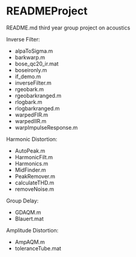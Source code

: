 # READMEProject
README.md third year group project on acoustics

Inverse Filter:
-  alpaToSigma.m
-  barkwarp.m
-  bose_qc20_ir.mat
-  boseironly.m
-  if_demo.m
-  inverseFilter.m
-  rgeobark.m
-  rgeobarkranged.m
-  rlogbark.m
-  rlogbarkranged.m
-  warpedFIR.m
-  warpedIIR.m
-  warpImpulseResponse.m
  
Harmonic Distortion:
-  AutoPeak.m
-  HarmonicFilt.m
-  Harmonics.m
-  MidFinder.m
-  PeakRemover.m
-  calculateTHD.m
-  removeNoise.m

Group Delay:
 - GDAQM.m
 - Blauert.mat

Amplitude Distortion:
 - AmpAQM.m
 - toleranceTube.mat
